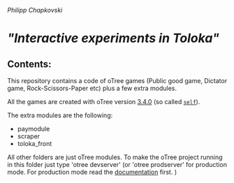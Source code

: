 _Philipp Chapkovski_
# _"Interactive experiments in Toloka"_

## Contents:

This repository contains a code of oTree games (Public good game, Dictator game, Rock-Scissors-Paper etc) plus a few extra modules.

All the games are created with oTree version [3.4.0](https://otree.readthedocs.io/en/self/) (so called [`self`](https://otree.readthedocs.io/en/self/)).

The extra modules are the following:
- paymodule
- scraper
- toloka_front

All other folders are just oTree modules. To make the oTree project running in this folder just type 'otree devserver' (or 'otree prodserver' for production mode. For production mode read the [documentation](https://otree.readthedocs.io/en/self/server/intro.html) first. )


